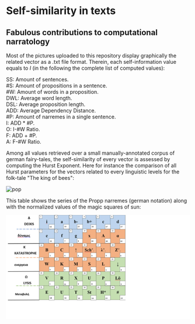 # Self-similarity in texts
## Fabulous contributions to computational narratology

Most of the pictures uploaded to this repository display graphically the related vector as a .txt file format.
Therein, each self-information value equals to _I_ (in the following the complete list of computed values):

SS: Amount of sentences.  
#S: Amount of propositions in a sentence.  
#W: Amount of words in a proposition.  
DWL: Average word length.  
DSL: Average proposition length.  
ADD: Average Dependency Distance.  
#P: Amount of narremes in a single sentence.  
I: ADD * #P.  
O: I-#W Ratio.  
F: ADD + #P.  
A: F-#W Ratio.  


Among all values retrieved over a small manually-annotated corpus of german fairy-tales, the self-similarity of 
every vector is assessed by computing the Hurst Exponent.
Here for instance the comparison of all Hurst parameters for the vectors related to every linguistic levels for the folk-tale 
"The king of bees":

![pop](https://github.com/Glottocrisio/GrimmHurst/blob/main/bienek%C3%B6niginhurst.png)

This table shows the series of the Propp narremes (german notation) along with the normalized values of the magic squares of sun:

![pop](https://github.com/Glottocrisio/GrimmHurst/blob/main/proppfunadjustedvalues.png)
